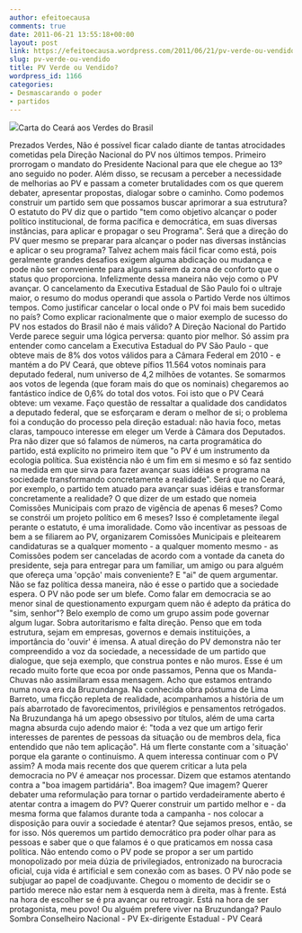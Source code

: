 ```yaml
---
author: efeitoecausa
comments: true
date: 2011-06-21 13:55:18+00:00
layout: post
link: https://efeitoecausa.wordpress.com/2011/06/21/pv-verde-ou-vendido/
slug: pv-verde-ou-vendido
title: PV Verde ou Vendido?
wordpress_id: 1166
categories:
- Desmascarando o poder
- partidos
---
```


[![](http://efeitoecausa.files.wordpress.com/2011/06/indio-da-costa-josc3a9-serra-e-gabeira-foto-dirce-pereira-300x224.jpg)](http://efeitoecausa.files.wordpress.com/2011/06/indio-da-costa-josc3a9-serra-e-gabeira-foto-dirce-pereira-300x224.jpg)Carta do Ceará aos Verdes do Brasil

Prezados Verdes,
Não é possível ficar calado diante de tantas atrocidades cometidas pela Direção Nacional do PV nos últimos tempos. Primeiro prorrogam o mandato do Presidente Nacional para que ele chegue ao 13º ano seguido no poder. Além disso, se recusam a perceber a necessidade de melhorias ao PV e passam a cometer brutalidades com os que querem debater, apresentar propostas, dialogar sobre o caminho.
Como podemos construir um partido sem que possamos buscar aprimorar a sua estrutura?
O estatuto do PV diz que o partido "tem como objetivo alcançar o poder político institucional, de forma pacífica e democrática, em suas diversas instâncias, para aplicar e propagar o seu Programa". Será que a direção do PV quer mesmo se preparar para alcançar o poder nas diversas instâncias e aplicar o seu programa? Talvez achem mais fácil ficar como está, pois geralmente grandes desafios exigem alguma abdicação ou mudança e pode não ser conveniente para alguns saírem da zona de conforto que o status quo proporciona. Infelizmente dessa maneira não vejo como o PV avançar.
O cancelamento da Executiva Estadual de São Paulo foi o ultraje maior, o resumo do modus operandi que assola o Partido Verde nos últimos tempos. Como justificar cancelar o local onde o PV foi mais bem sucedido no país? Como explicar racionalmente que o maior exemplo de sucesso do PV nos estados do Brasil não é mais válido?
A Direção Nacional do Partido Verde parece seguir uma lógica perversa: quanto pior melhor. Só assim pra entender como cancelam a Executiva Estadual do PV São Paulo - que obteve mais de 8% dos votos válidos para a Câmara Federal em 2010 - e mantém a do PV Ceará, que obteve pífios 11.564 votos nominais para deputado federal, num universo de 4,2 milhões de votantes. Se somarmos aos votos de legenda (que foram mais do que os nominais) chegaremos ao fantástico índice de 0,6% do total dos votos. Foi isto que o PV Ceará obteve: um vexame. Faço questão de ressaltar a qualidade dos candidatos a deputado federal, que se esforçaram e deram o melhor de si; o problema foi a condução do processo pela direção estadual: não havia foco, metas claras, tampouco interesse em eleger um Verde à Câmara dos Deputados.
Pra não dizer que só falamos de números, na carta programática do partido, está explícito no primeiro item que "o PV é um instrumento da ecologia política. Sua existência não é um fim em si mesmo e só faz sentido na medida em que sirva para fazer avançar suas idéias e programa na sociedade transformando concretamente a realidade". Será que no Ceará, por exemplo, o partido tem atuado para avançar suas idéias e transformar concretamente a realidade?
O que dizer de um estado que nomeia Comissões Municipais com prazo de vigência de apenas 6 meses? Como se constrói um projeto político em 6 meses? Isso é completamente ilegal perante o estatuto, é uma imoralidade.
Como vão incentivar as pessoas de bem a se filiarem ao PV, organizarem Comissões Municipais e pleitearem candidaturas se a qualquer momento - a qualquer momento mesmo - as Comissões podem ser canceladas de acordo com a vontade da caneta do presidente, seja para entregar para um familiar, um amigo ou para alguém que ofereça uma 'opção' mais conveniente? E "ai" de quem argumentar. Não se faz política dessa maneira, não é esse o partido que a sociedade espera. O PV não pode ser um blefe.
Como falar em democracia se ao menor sinal de questionamento expurgam quem não é adepto da prática do "sim, senhor"? Belo exemplo de como um grupo assim pode governar algum lugar. Sobra autoritarismo e falta direção.
Penso que em toda estrutura, sejam em empresas, governos e demais instituições, a importância do 'ouvir' é imensa. A atual direção do PV demonstra não ter compreendido a voz da sociedade, a necessidade de um partido que dialogue, que seja exemplo, que construa pontes e não muros. Esse é um recado muito forte que ecoa por onde passamos, Penna que os Manda-Chuvas não assimilaram essa mensagem.
Acho que estamos entrando numa nova era da Bruzundanga. Na conhecida obra póstuma de Lima Barreto, uma ficção repleta de realidade, acompanhamos a história de um país abarrotado de favorecimentos, privilégios e pensamentos retrógados. Na Bruzundanga há um apego obsessivo por títulos, além de uma carta magna absurda cujo adendo maior é: "toda a vez que um artigo ferir interesses de parentes de pessoas da situação ou de membros dela, fica entendido que não tem aplicação". Há um flerte constante com a 'situação' porque ela garante o continuísmo.
A quem interessa continuar com o PV assim?
A moda mais recente dos que querem criticar a luta pela democracia no PV é ameaçar nos processar. Dizem que estamos atentando contra a "boa imagem partidária". Boa imagem? Que imagem? Querer debater uma reformulação para tornar o partido verdadeiramente aberto é atentar contra a imagem do PV? Querer construir um partido melhor e - da mesma forma que falamos durante toda a campanha - nos colocar a disposição para ouvir a sociedade é atentar? Que sejamos presos, então, se for isso.
Nós queremos um partido democrático pra poder olhar para as pessoas e saber que o que falamos é o que praticamos em nossa casa política.
Não entendo como o PV pode se propor a ser um partido monopolizado por meia dúzia de privilegiados, entronizado na burocracia oficial, cuja vida é artificial e sem conexão com as bases. O PV não pode se subjugar ao papel de coadjuvante. Chegou o momento de decidir se o partido merece não estar nem à esquerda nem à direita, mas à frente.
Está na hora de escolher se é pra avançar ou retroagir. Está na hora de ser protagonista, meu povo! Ou alguém prefere viver na Bruzundanga?
Paulo Sombra
Conselheiro Nacional - PV
Ex-dirigente Estadual - PV Ceará
